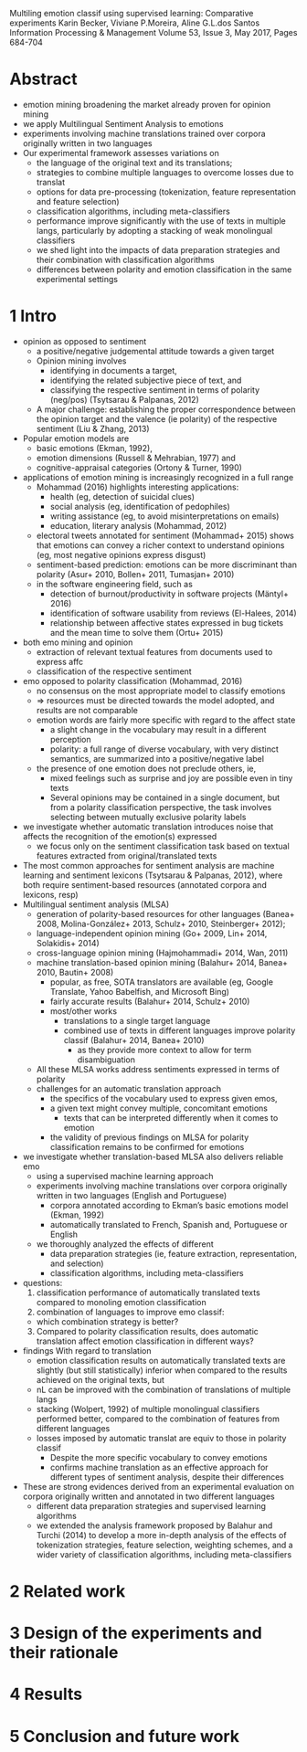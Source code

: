 Multiling emotion classif using supervised learning: Comparative experiments
Karin Becker, Viviane P.Moreira, Aline G.L.dos Santos
Information Processing & Management Volume 53, Issue 3, May 2017, Pages 684-704

# Abstract

* emotion mining broadening the market already proven for opinion mining
* we apply Multilingual Sentiment Analysis to emotions
* experiments involving machine translations
  trained over corpora originally written in two languages
* Our experimental framework assesses variations on
  * the language of the original text and its translations;
  * strategies to combine multiple languages to overcome losses due to translat
  * options for data pre-processing
    (tokenization, feature representation and feature selection)
  * classification algorithms, including meta-classifiers
  * performance improve significantly with the use of texts in multiple langs,
    particularly by adopting a stacking of weak monolingual classifiers
  * we shed light into the impacts of data preparation strategies and their
    combination with classification algorithms
  * differences between polarity and emotion classification
    in the same experimental settings

# 1 Intro

* opinion as opposed to sentiment
  * a positive/negative judgemental attitude towards a given target
  * Opinion mining involves
    * identifying in documents a target,
    * identifying the related subjective piece of text, and
    * classifying the respective sentiment in terms of polarity (neg/pos)
      (Tsytsarau & Palpanas, 2012)
  * A major challenge: establishing the proper correspondence between the
    opinion target and the valence (ie polarity) of the respective sentiment
    (Liu & Zhang, 2013)
* Popular emotion models are
  * basic emotions (Ekman, 1992),
  * emotion dimensions (Russell & Mehrabian, 1977) and
  * cognitive-appraisal categories (Ortony & Turner, 1990)
* applications of emotion mining is increasingly recognized in a full range
  * Mohammad (2016) highlights interesting applications:
    * health (eg, detection of suicidal clues)
    * social analysis (eg, identification of pedophiles)
    * writing assistance (eg, to avoid misinterpretations on emails)
    * education, literary analysis (Mohammad, 2012)
  * electoral tweets annotated for sentiment (Mohammad+ 2015) shows that
    emotions can convey a richer context to understand opinions
    (eg, most negative opinions express disgust)
  * sentiment-based prediction: emotions can be more discriminant than polarity
    (Asur+ 2010, Bollen+ 2011, Tumasjan+ 2010)
  * in the software engineering field, such as
    * detection of burnout/productivity in software projects (Mäntyl+ 2016)
    * identification of software usability from reviews (El-Halees, 2014)
    * relationship between affective states expressed in bug tickets and the
      mean time to solve them (Ortu+ 2015)
* both emo mining and opinion
  * extraction of relevant textual features from documents used to express affc
  * classification of the respective sentiment
* emo opposed to polarity classification (Mohammad, 2016)
  * no consensus on the most appropriate model to classify emotions
  * => resources must be directed towards the model adopted, and
    results are not comparable
  * emotion words are fairly more specific with regard to the affect state
    * a slight change in the vocabulary may result in a different perception
    * polarity: a full range of diverse vocabulary, with very distinct
      semantics, are summarized into a positive/negative label
  * the presence of one emotion does not preclude others, ie,
    * mixed feelings such as surprise and joy are possible even in tiny texts
    * Several opinions may be contained in a single document, but
      from a polarity classification perspective, the task involves
      selecting between mutually exclusive polarity labels
* we investigate whether automatic translation introduces noise
  that affects the recognition of the emotion(s) expressed
  * we focus only on the sentiment classification task based on
    textual features extracted from original/translated texts
* The most common approaches for sentiment analysis are
  machine learning and sentiment lexicons (Tsytsarau & Palpanas, 2012), where
  both require sentiment-based resources (annotated corpora and lexicons, resp)
* Multilingual sentiment analysis (MLSA)
  * generation of polarity-based resources for other languages
    (Banea+ 2008, Molina-González+ 2013, Schulz+ 2010, Steinberger+ 2012);
  * language-independent opinion mining
    (Go+ 2009, Lin+ 2014, Solakidis+ 2014)
  * cross-language opinion mining
    (Hajmohammadi+ 2014, Wan, 2011)
  * machine translation-based opinion mining
    (Balahur+ 2014, Banea+ 2010, Bautin+ 2008)
    * popular, as free, SOTA translators are available
      (eg, Google Translate, Yahoo Babelfish, and Microsoft Bing)
    * fairly accurate results (Balahur+ 2014, Schulz+ 2010)
    * most/other works
      * translations to a single target language
      * combined use of texts in different languages improve polarity classif
        (Balahur+ 2014, Banea+ 2010)
        * as they provide more context to allow for term disambiguation
  * All these MLSA works address sentiments expressed in terms of polarity
  * challenges for an automatic translation approach
    * the specifics of the vocabulary used to express given emos,
    * a given text might convey multiple, concomitant emotions
      * texts that can be interpreted differently when it comes to emotion
    * the validity of previous findings on MLSA for polarity classification
      remains to be confirmed for emotions
* we investigate whether translation-based MLSA also delivers reliable emo
  * using a supervised machine learning approach
  * experiments involving machine translations over corpora originally written
    in two languages (English and Portuguese)
    * corpora annotated according to Ekman’s basic emotions model (Ekman, 1992)
    * automatically translated to French, Spanish and, Portuguese or English
  * we thoroughly analyzed the effects of different
    * data preparation strategies
      (ie, feature extraction, representation, and selection)
    * classification algorithms, including meta-classifiers
* questions:
  1. classification performance of automatically translated texts
    compared to monoling emotion classification
  2. combination of languages to improve emo classif:
    * which combination strategy is better?
  3. Compared to polarity classification results, does
    automatic translation affect emotion classification in different ways?
* findings With regard to translation
  * emotion classification results on automatically translated texts are
    slightly (but still statistically) inferior when compared to the results
    achieved on the original texts, but
  * nL can be improved with the combination of translations of multiple langs
  * stacking (Wolpert, 1992) of multiple monolingual classifiers performed
    better, compared to the combination of features from different languages
  * losses imposed by automatic translat are equiv to those in polarity classif
    * Despite the more specific vocabulary to convey emotions
    * confirms machine translation as an effective approach for different
      types of sentiment analysis, despite their differences
* These are strong evidences derived from an experimental evaluation
  on corpora originally written and annotated in two different languages
  * different data preparation strategies and supervised learning algorithms
  * we extended the analysis framework proposed by Balahur and Turchi (2014) to
    develop a more in-depth analysis of the effects of
    tokenization strategies, feature selection, weighting schemes, and a wider
    variety of classification algorithms, including meta-classifiers

# 2 Related work

# 3 Design of the experiments and their rationale

# 4 Results

# 5 Conclusion and future work
